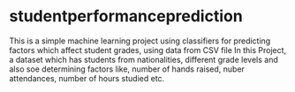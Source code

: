 # studentperformanceprediction
This is a simple machine learning project using classifiers for predicting factors which affect student grades, using data from CSV file  In this Project, a dataset which has students from nationalities, different grade levels and also soe determining factors like, number of hands raised, nuber attendances, number of hours studied etc.
